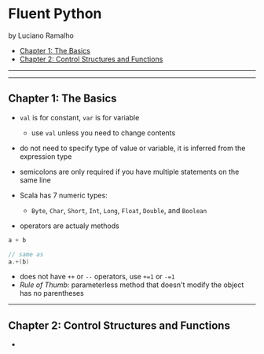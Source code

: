 # Fluent Python

by Luciano Ramalho

<!-- TOC -->

- [Chapter 1: The Basics](#chapter-1-the-basics)
- [Chapter 2: Control Structures and Functions](#chapter-2-control-structures-and-functions)

<!-- /TOC -->

---
---

## Chapter 1: The Basics

* `val` is for constant, `var` is for variable
    * use `val` unless you need to change contents
* do not need to specify type of value or variable, it is inferred from the expression type
* semicolons are only required if you have multiple statements on the same line

* Scala has 7 numeric types:
    * `Byte`, `Char`, `Short`, `Int`, `Long`, `Float`, `Double`, and `Boolean`

* operators are actualy methods
```java
a + b

// same as
a.+(b)
```

* does not have `++` or `--` operators, use `+=1` or `-=1`
* *Rule of Thumb:* parameterless method that doesn't modify the object has no parentheses

---

## Chapter 2: Control Structures and Functions

*

